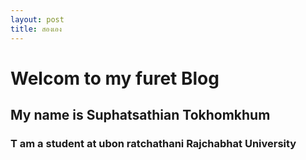 ```yaml
---
layout: post
title: สองเอง
---
```


# Welcom to my furet Blog
## My name is Suphatsathian Tokhomkhum
### T am a student at ubon ratchathani Rajchabhat University
